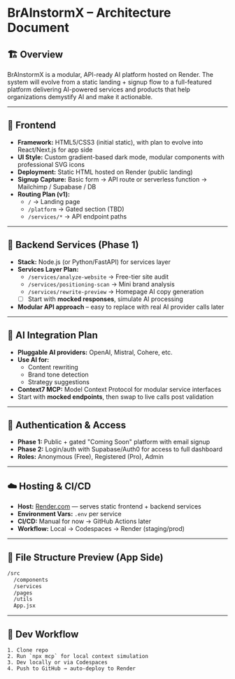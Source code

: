 # BrAInstormX – Architecture Document

## 🏗️ Overview
BrAInstormX is a modular, API-ready AI platform hosted on Render. The system will evolve from a static landing + signup flow to a full-featured platform delivering AI-powered services and products that help organizations demystify AI and make it actionable.

---

## 🧱 Frontend
- **Framework:** HTML5/CSS3 (initial static), with plan to evolve into React/Next.js for app side
- **UI Style:** Custom gradient-based dark mode, modular components with professional SVG icons
- **Deployment:** Static HTML hosted on Render (public landing)
- **Signup Capture:** Basic form → API route or serverless function → Mailchimp / Supabase / DB
- **Routing Plan (v1):**
  - `/` → Landing page
  - `/platform` → Gated section (TBD)
  - `/services/*` → API endpoint paths

---

## 🧠 Backend Services (Phase 1)
- **Stack:** Node.js (or Python/FastAPI) for services layer
- **Services Layer Plan:**
  - `/services/analyze-website` → Free-tier site audit
  - `/services/positioning-scan` → Mini brand analysis
  - `/services/rewrite-preview` → Homepage AI copy generation
  - [ ] Start with **mocked responses**, simulate AI processing
- **Modular API approach** – easy to replace with real AI provider calls later

---

## 🧪 AI Integration Plan
- **Pluggable AI providers:** OpenAI, Mistral, Cohere, etc.
- **Use AI for:**
  - Content rewriting
  - Brand tone detection
  - Strategy suggestions
- **Context7 MCP:** Model Context Protocol for modular service interfaces
- Start with **mocked endpoints**, then swap to live calls post validation

---

## 🔐 Authentication & Access
- **Phase 1:** Public + gated "Coming Soon" platform with email signup
- **Phase 2:** Login/auth with Supabase/Auth0 for access to full dashboard
- **Roles:** Anonymous (Free), Registered (Pro), Admin

---

## ☁️ Hosting & CI/CD
- **Host:** [Render.com](https://render.com) — serves static frontend + backend services
- **Environment Vars:** `.env` per service
- **CI/CD:** Manual for now → GitHub Actions later
- **Workflow:** Local → Codespaces → Render (staging/prod)

---

## 🧩 File Structure Preview (App Side)
```bash
/src
  /components
  /services
  /pages
  /utils
  App.jsx
```

---

## 🔄 Dev Workflow
```text
1. Clone repo
2. Run `npx mcp` for local context simulation
3. Dev locally or via Codespaces
4. Push to GitHub → auto-deploy to Render
